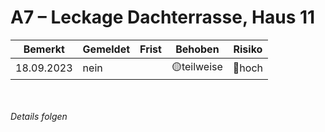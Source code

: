 # A7 &ndash; Leckage Dachterrasse, Haus 11

|Bemerkt|Gemeldet|Frist|Behoben|Risiko|
|---|---|---|---|---|
|18.09.2023|nein||🟡teilweise|🔴hoch|

<br/><br/>
_Details folgen_